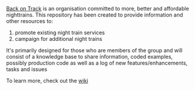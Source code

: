 [Back on Track](https://back-on-track.eu/) is an organisation committed to more, better and affordable nighttrains.
This repository has been created to provide information and other resources to:
 1. promote existing night train services
 2. campaign for additional night trains

It's primarily designed for those who are members of the group and will consist of a knowledge base to share information, coded examples, possibly production code as well as a log of new features/enhancements, tasks and issues

To learn more, check out the [wiki](../../wiki)
